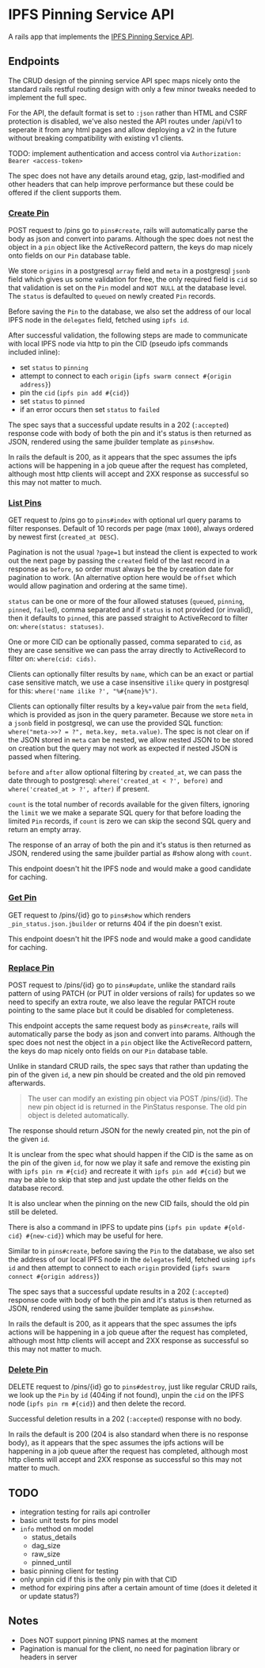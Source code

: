 # IPFS Pinning Service API

A rails app that implements the [IPFS Pinning Service API](https://ipfs.github.io/pinning-services-api-spec/).

## Endpoints

The CRUD design of the pinning service API spec maps nicely onto the standard rails restful routing design with only a few minor tweaks needed to implement the full spec.

For the API, the default format is set to `:json` rather than HTML and CSRF protection is disabled, we've also nested the API routes under /api/v1 to seperate it from any html pages and allow deploying a v2 in the future without breaking compatibility with existing v1 clients.

TODO: implement authentication and access control via `Authorization: Bearer <access-token>`

The spec does not have any details around etag, gzip, last-modified and other headers that can help improve performance but these could be offered if the client supports them.

### [Create Pin](https://ipfs.github.io/pinning-services-api-spec/#tag/pins/paths/~1pins/post)

POST request to /pins go to `pins#create`, rails will automatically parse the body as json and convert into params. Although the spec does not nest the object in a `pin` object like the ActiveRecord pattern, the keys do map nicely onto fields on our `Pin` database table.

We store `origins` in a postgresql `array` field and `meta` in a postgresql `jsonb` field which gives us some validation for free, the only required field is `cid` so that validation is set on the `Pin` model and `NOT NULL` at the database level. The `status` is defaulted to `queued` on newly created `Pin` records.

Before saving the `Pin` to the database, we also set the address of our local IPFS node in the `delegates` field, fetched using `ipfs id`.

After successful validation, the following steps are made to communicate with local IPFS node via http to pin the CID (pseudo ipfs commands included inline):

- set `status` to `pinning`
- attempt to connect to each `origin` (`ipfs swarm connect #{origin address}`)
- pin the `cid` (`ipfs pin add #{cid}`)
- set `status` to `pinned`
- if an error occurs then set `status` to `failed`

The spec says that a successful update results in a 202 (`:accepted`) response code with body of both the pin and it's status is then returned as JSON, rendered using the same jbuilder template as `pins#show`.

In rails the default is 200, as it appears that the spec assumes the ipfs actions will be happening in a job queue after the request has completed, although most http clients will accept and 2XX response as successful so this may not matter to much.

### [List Pins](https://ipfs.github.io/pinning-services-api-spec/#tag/pins/paths/~1pins/get)

GET request to /pins go to `pins#index` with optional url query params to filter responses. Default of 10 records per page (max `1000`), always ordered by newest first (`created_at DESC`).

Pagination is not the usual `?page=1` but instead the client is expected to work out the next page by passing the `created` field of the last record in a response as `before`, so order must always be the by creation date for pagination to work. (An alternative option here would be `offset` which would allow pagination and ordering at the same time).

`status` can be one or more of the four allowed statuses (`queued`, `pinning`, `pinned`, `failed`), comma separated and if `status` is not provided (or invalid), then it defaults to `pinned`, this are passed straight to ActiveRecord to filter on: `where(status: statuses)`.

One or more CID can be optionally passed, comma separated to `cid`, as they are case sensitive we can pass the array directly to ActiveRecord to filter on: `where(cid: cids)`.

Clients can optionally filter results by `name`, which can be an exact or partial case sensitive match, we use a case insensitive `ilike` query in postgresql for this: `where('name ilike ?', "%#{name}%")`.

Clients can optionally filter results by a key+value pair from the `meta` field, which is provided as json in the query parameter. Because we store `meta` in a `jsonb` field in postgresql, we can use the provided SQL function: `where("meta->>? = ?", meta.key, meta.value)`. The spec is not clear on if the JSON stored in `meta` can be nested, we allow nested JSON to be stored on creation but the query may not work as expected if nested JSON is passed when filtering.

`before` and `after` allow optional filtering by `created_at`, we can pass the date through to postgresql: `where('created_at < ?', before)` and `where('created_at > ?', after)` if present.

`count` is the total number of records available for the given filters, ignoring the `limit` we we make a separate SQL query for that before loading the limited `Pin` records, if `count` is zero we can skip the second SQL query and return an empty array.

The response of an array of both the pin and it's status is then returned as JSON, rendered using the same jbuilder partial as #show along with `count`.

This endpoint doesn't hit the IPFS node and would make a good candidate for caching.

### [Get Pin](https://ipfs.github.io/pinning-services-api-spec/#tag/pins/paths/~1pins~1{requestid}/get)

GET request to /pins/{id} go to `pins#show` which renders `_pin_status.json.jbuilder` or returns 404 if the pin doesn't exist.

This endpoint doesn't hit the IPFS node and would make a good candidate for caching.

### [Replace Pin](https://ipfs.github.io/pinning-services-api-spec/#tag/pins/paths/~1pins~1{requestid}/post)

POST request to /pins/{id} go to `pins#update`, unlike the standard rails pattern of using PATCH (or PUT in older versions of rails) for updates so we need to specify an extra route, we also leave the regular PATCH route pointing to the same place but it could be disabled for completeness.

This endpoint accepts the same request body as `pins#create`, rails will automatically parse the body as json and convert into params. Although the spec does not nest the object in a `pin` object like the ActiveRecord pattern, the keys do map nicely onto fields on our `Pin` database table.

Unlike in standard CRUD rails, the spec says that rather than updating the pin of the given `id`, a new pin should be created and the old pin removed afterwards.

> The user can modify an existing pin object via POST /pins/{id}. The new pin object id is returned in the PinStatus response. The old pin object is deleted automatically.

The response should return JSON for the newly created pin, not the pin of the given `id`.

It is unclear from the spec what should happen if the CID is the same as on the pin of the given `id`, for now we play it safe and remove the existing pin with `ipfs pin rm #{cid}` and recreate it with `ipfs pin add #{cid}` but we may be able to skip that step and just update the other fields on the database record.

It is also unclear when the pinning on the new CID fails, should the old pin still be deleted.

There is also a command in IPFS to update pins (`ipfs pin update #{old-cid} #{new-cid}`) which may be useful for here.

Similar to in `pins#create`, before saving the `Pin` to the database, we also set the address of our local IPFS node in the `delegates` field, fetched using `ipfs id` and then attempt to connect to each `origin` provided (`ipfs swarm connect #{origin address}`)

The spec says that a successful update results in a 202 (`:accepted`) response code with body of both the pin and it's status is then returned as JSON, rendered using the same jbuilder template as `pins#show`.

In rails the default is 200, as it appears that the spec assumes the ipfs actions will be happening in a job queue after the request has completed, although most http clients will accept and 2XX response as successful so this may not matter to much.

### [Delete Pin](https://ipfs.github.io/pinning-services-api-spec/#tag/pins/paths/~1pins~1{requestid}/delete)

DELETE request to /pins/{id} go to `pins#destroy`, just like regular CRUD rails, we look up the `Pin` by `id` (404ing if not found), unpin the `cid` on the IPFS node (`ipfs pin rm #{cid}`) and then delete the record.

Successful deletion results in a 202 (`:accepted`) response with no body.

In rails the default is 200 (204 is also standard when there is no response body), as it appears that the spec assumes the ipfs actions will be happening in a job queue after the request has completed, although most http clients will accept and 2XX response as successful so this may not matter to much.

## TODO

- integration testing for rails api controller
- basic unit tests for pins model
- `info` method on model
  - status_details
  - dag_size
  - raw_size
  - pinned_until
- basic pinning client for testing
- only unpin cid if this is the only pin with that CID
- method for expiring pins after a certain amount of time (does it deleted it or update status?)

## Notes

- Does NOT support pinning IPNS names at the moment
- Pagination is manual for the client, no need for pagination library or headers in server
